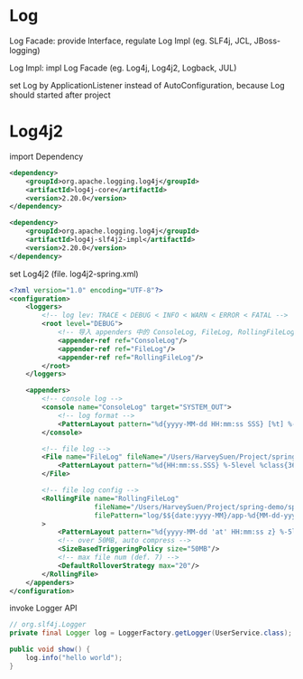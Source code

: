 # Log

Log Facade: provide Interface, regulate Log Impl (eg. SLF4j, JCL, JBoss-logging)

Log Impl: impl Log Facade (eg. Log4j, Log4j2, Logback, JUL)

set Log by ApplicationListener instead of AutoConfiguration, because Log should started after project

# Log4j2

import Dependency

```xml
<dependency>
    <groupId>org.apache.logging.log4j</groupId>
    <artifactId>log4j-core</artifactId>
    <version>2.20.0</version>
</dependency>

<dependency>
    <groupId>org.apache.logging.log4j</groupId>
    <artifactId>log4j-slf4j2-impl</artifactId>
    <version>2.20.0</version>
</dependency>
```

set Log4j2 (file. log4j2-spring.xml)

```xml
<?xml version="1.0" encoding="UTF-8"?>
<configuration>
    <loggers>
        <!-- log lev: TRACE < DEBUG < INFO < WARN < ERROR < FATAL -->
        <root level="DEBUG">
            <!-- 导入 appenders 中的 ConsoleLog, FileLog, RollingFileLog -->
            <appender-ref ref="ConsoleLog"/>
            <appender-ref ref="FileLog"/>
            <appender-ref ref="RollingFileLog"/>
        </root>
    </loggers>

    <appenders>
        <!-- console log -->
        <console name="ConsoleLog" target="SYSTEM_OUT">
            <!-- log format -->
            <PatternLayout pattern="%d{yyyy-MM-dd HH:mm:ss SSS} [%t] %-3level %logger{1024} - %msg%n"/>
        </console>

        <!-- file log -->
        <File name="FileLog" fileName="/Users/HarveySuen/Project/spring-demo/spring-demo1/log/test1.log" append="false">
            <PatternLayout pattern="%d{HH:mm:ss.SSS} %-5level %class{36} %L %M - %msg%xEx%n"/>
        </File>

        <!-- file log config -->
        <RollingFile name="RollingFileLog"
                     fileName="/Users/HarveySuen/Project/spring-demo/spring-demo1/log/test2.log"
                     filePattern="log/$${date:yyyy-MM}/app-%d{MM-dd-yyyy}-%i.log.gz"
        >
            <PatternLayout pattern="%d{yyyy-MM-dd 'at' HH:mm:ss z} %-5level %class{36} %L %M - %msg%xEx%n"/>
            <!-- over 50MB, auto compress -->
            <SizeBasedTriggeringPolicy size="50MB"/>
            <!-- max file num (def. 7) -->
            <DefaultRolloverStrategy max="20"/>
        </RollingFile>
    </appenders>
</configuration>
```

invoke Logger API

```java
// org.slf4j.Logger
private final Logger log = LoggerFactory.getLogger(UserService.class);

public void show() {
    log.info("hello world");
}
```

